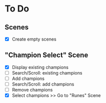 # To Do
## Scenes
- [x] Create empty scenes
## "Champion Select" Scene
- [x] Display existing champions
- [ ] Search/Scroll: existing champions
- [ ] Add champions
- [ ] Search/Scroll: add champions
- [ ] Remove champions
- [x] Select champions >> Go to "Runes" Scene
